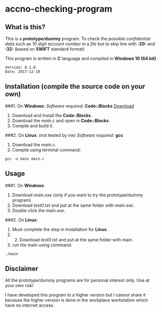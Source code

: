 # accno-checking-program
## What is this?
This is a **prototype/dummy** program.
To check the _possible confidential data_ such as _10 digit account number_ in a *file* 
but to skip line with **:20:** and **:32:**
(based on **SWIFT** standard format)

This program is written in **C** language and compiled in **Windows 10 (64 bit)**.
```
Version: 0.1.0
Date: 2017-12-10
```
## Installation (compile the source code on your own)
###1. On **Windows**:
_Software required_: **Code::Blocks** [Download](http://www.codeblocks.org/downloads)
1. Download and Install the **Code::Blocks**.
2. Download the _main.c_ and open in **Code::Blocks**.
3. Compile and build it.

###2. On **Linux**: (not tested by me)
_Software required_: **gcc**
1. Download the _main.c_.
2. Compile using terminal command:
```
gcc -o main main.c
```

## Usage
###1. On **Windows**:
1. Download _main.exe_ (only if you want to try the prototype/dummy program)
2. Download _test0.txt_ and put at the same folder with _main.exe_.
3. Double click the _main.exe_.

###2. On **Linux**:
1. Must complete the step in Installation for **Linux**.
2. 2. Download _test0.txt_ and put at the same folder with main.
3. run the main using command:
```
./main
```

## Disclaimer
All the prototype/dummy programs are for personal interest only.
Use at your own risk!

I have developed this program to a higher version but I cannot share it 
because the higher version is done in the workplace workstation which have no internet access.
